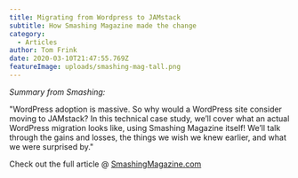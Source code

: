 ```yaml
---
title: Migrating from Wordpress to JAMstack
subtitle: How Smashing Magazine made the change
category:
  - Articles
author: Tom Frink
date: 2020-03-10T21:47:55.769Z
featureImage: uploads/smashing-mag-tall.png
---
```

*Summary from Smashing:*

"WordPress adoption is massive. So why would a WordPress site consider moving to JAMstack? In this technical case study, we’ll cover what an actual WordPress migration looks like, using Smashing Magazine itself! We’ll talk through the gains and losses, the things we wish we knew earlier, and what we were surprised by."

Check out the full article @[](https://www.smashingmagazine.com/2020/01/migration-from-wordpress-to-jamstack/) [SmashingMagazine.com](https://www.smashingmagazine.com/2020/01/migration-from-wordpress-to-jamstack/)